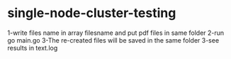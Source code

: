 # single-node-cluster-testing
1-write files name in array filesname and put pdf files in same folder
2-run go main.go 
3-The re-created files will be saved in the same folder
3-see results in text.log

